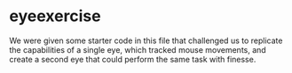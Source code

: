 # eyeexercise
We were given some starter code in this file that challenged us to replicate the capabilities of a single eye, which tracked mouse movements, and create a second eye that could perform the same task with finesse.   
